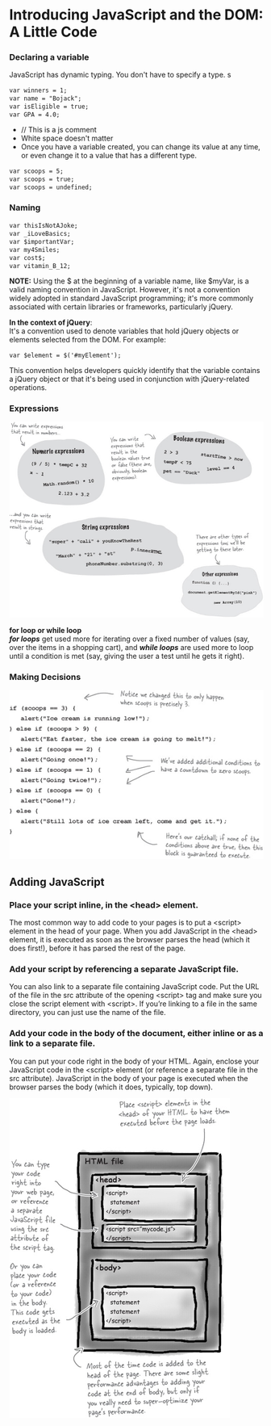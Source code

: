 # Introducing JavaScript and the DOM: A Little Code

### Declaring a variable

JavaScript has dynamic typing. You don't have to specify a type. s

```
var winners = 1;
var name = "Bojack";
var isEligible = true;
var GPA = 4.0;
```

- // This is a js comment
- White space doesn't matter
- Once you have a variable created, you can change its value at any time, or even change it to a value that has a different type. 
```
var scoops = 5;
var scoops = true;
var scoops = undefined;
```

### Naming

```
var thisIsNotAJoke;
var _iLoveBasics;
var $importantVar;
var my4Smiles;
var cost$;
var vitamin_B_12;
```

**NOTE:**
Using the $ at the beginning of a variable name, like $myVar, is a valid naming convention in JavaScript. However, it's not a convention widely adopted in standard JavaScript programming; it's more commonly associated with certain libraries or frameworks, particularly jQuery.

**In the context of jQuery**:<br>
It's a convention used to denote variables that hold jQuery objects or elements selected from the DOM. For example:
```
var $element = $('#myElement');
```
This convention helps developers quickly identify that the variable contains a jQuery object or that it's being used in conjunction with jQuery-related operations.

### Expressions
![](/chapter2/images/expressions.jpeg)


**for loop or while loop**<br>
***for loops*** get used more for iterating over a fixed number of values (say, over the items in a shopping cart), and ***while loops*** are used more to loop until a condition is met (say, giving the user a test until he gets it right).

### Making Decisions
![](/chapter2/images/if_decisions.jpg)

## Adding JavaScript

### Place your script inline, in the &lt;head&gt; element.
The most common way to add code to your pages is to put a &lt;script&gt; element in the head of your page. When you add JavaScript in the &lt;head&gt; element, it is executed as soon as the browser parses the head (which it does first!), before it has parsed the rest of the page.

### Add your script by referencing a separate JavaScript file.
You can also link to a separate file containing JavaScript code. Put the URL of the file in the src attribute of the opening &lt;script&gt; tag and make sure you close the script element with &lt;script&gt;. If you’re linking to a file in the same directory, you can just use the name of the file.

### Add your code in the body of the document, either inline or as a link to a separate file.
You can put your code right in the body of your HTML. Again, enclose your JavaScript code in the &lt;script&gt; element (or reference a separate file in the src attribute). JavaScript in the body of your page is executed when the browser parses the body (which it does, typically, top down).

![](/chapter2/images/add_js.jpeg)
